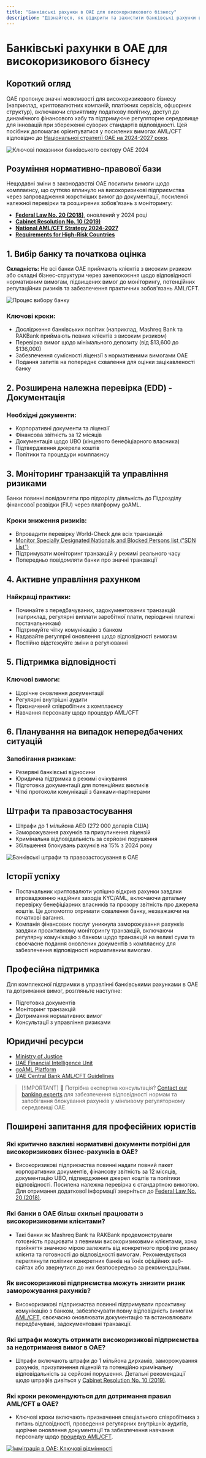 ```yaml
---
title: "Банківські рахунки в ОАЕ для високоризикового бізнесу"
description: "Дізнайтеся, як відкрити та захистити банківські рахунки в ОАЕ для високоризикового бізнесу. Експертний посібник щодо вимог відповідності, зниження ризиків та запобігання блокуванню рахунків у 2024 році."
---
```


# Банківські рахунки в ОАЕ для високоризикового бізнесу

## Короткий огляд

ОАЕ пропонує значні можливості для високоризикового бізнесу (наприклад, криптовалютних компаній, платіжних сервісів, офшорних структур), включаючи сприятливу податкову політику, доступ до динамічного фінансового хабу та підтримуюче регуляторне середовище для інновацій при збереженні суворих стандартів відповідності. Цей посібник допомагає орієнтуватися у посилених вимогах AML/CFT відповідно до [Національної стратегії ОАЕ на 2024-2027 роки](https://www.mofa.gov.ae/en/mediahub/news/2024/9/5/5-9-2024-uae-uae).

![Ключові показники банківського сектору ОАЕ 2024](/content/uae-banking-stats.svg)

## Розуміння нормативно-правової бази

Нещодавні зміни в законодавстві ОАЕ посилили вимоги щодо комплаєнсу, що суттєво вплинуло на високоризикові підприємства через запровадження жорсткіших вимог до документації, посиленої належної перевірки та розширених зобов'язань з моніторингу:

- **[Federal Law No. 20 (2018)](https://rulebook.centralbank.ae/en/rulebook/decree-federal-law-no-20-2018-anti-money-laundering-and-combating-financing-terrorism-and)**, оновлений у 2024 році
- **[Cabinet Resolution No. 10 (2019)](https://uaelegislation.gov.ae/en/legislations/1015/download)**
- **[National AML/CFT Strategy 2024-2027](https://www.namlcftc.gov.ae/en/more/uae-strategy/)**
- **[Requirements for High-Risk Countries](https://rulebook.centralbank.ae/en/rulebook/643-requirements-high-risk-countries)**

## 1. Вибір банку та початкова оцінка

**Складність:** Не всі банки ОАЕ приймають клієнтів з високим ризиком або складні бізнес-структури через занепокоєння щодо відповідності нормативним вимогам, підвищених вимог до моніторингу, потенційних репутаційних ризиків та забезпечення практичних зобов'язань AML/CFT.

![Процес вибору банку](/content/bank-selection.svg)

### Ключові кроки:

- Дослідження банківських політик (наприклад, Mashreq Bank та RAKBank приймають певних клієнтів з високим ризиком)
- Перевірка вимог щодо мінімального депозиту (від \$13,600 до \$136,000)
- Забезпечення сумісності ліцензії з нормативними вимогами ОАЕ
- Подання запитів на попереднє схвалення для оцінки зацікавленості банку

## 2. Розширена належна перевірка (EDD) - Документація

### Необхідні документи:

- Корпоративні документи та ліцензії
- Фінансова звітність за 12 місяців
- Документація щодо UBO (кінцевого бенефіціарного власника)
- Підтвердження джерела коштів
- Політики та процедури комплаєнсу

## 3. Моніторинг транзакцій та управління ризиками

Банки повинні повідомляти про підозрілу діяльність до Підрозділу фінансової розвідки (FIU) через платформу goAML.

### Кроки зниження ризиків:

- Впровадити перевірку World-Check для всіх транзакцій
- [Monitor Specially Designated Nationals and Blocked Persons list ("SDN List")](https://sanctionssearch.ofac.treas.gov/)
- Підтримувати моніторинг транзакцій у режимі реального часу
- Попередньо повідомляти банки про значні транзакції

## 4. Активне управління рахунком

### Найкращі практики:

- Починайте з передбачуваних, задокументованих транзакцій (наприклад, регулярні виплати заробітної плати, періодичні платежі постачальникам)
- Підтримуйте чітку комунікацію з банком
- Надавайте регулярні оновлення щодо відповідності вимогам
- Постійно відстежуйте зміни в регулюванні

## 5. Підтримка відповідності

### Ключові вимоги:

- Щорічне оновлення документації
- Регулярні внутрішні аудити
- Призначений співробітник з комплаєнсу
- Навчання персоналу щодо процедур AML/CFT

## 6. Планування на випадок непередбачених ситуацій

### Запобігання ризикам:

- Резервні банківські відносини
- Юридична підтримка в режимі очікування
- Підготовка документації для потенційних викликів
- Чіткі протоколи комунікації з банками-партнерами

## Штрафи та правозастосування

- Штрафи до 1 мільйона AED (272 000 доларів США)
- Заморожування рахунків та призупинення ліцензій
- Кримінальна відповідальність за серйозні порушення
- Збільшення блокувань рахунків на 15% з 2024 року

![Банківські штрафи та правозастосування в ОАЕ](/content/penalties-enforcement.svg)

## Історії успіху

- Постачальник криптовалюти успішно відкрив рахунки завдяки впровадженню надійних заходів KYC/AML, включаючи детальну перевірку бенефіціарних власників та прозору звітність про джерела коштів. Це допомогло отримати схвалення банку, незважаючи на початкові вагання.
- Компанія фінансових послуг уникнула заморожування рахунків завдяки проактивному моніторингу транзакцій, включаючи регулярну комунікацію з банком щодо транзакцій на великі суми та своєчасне подання оновлених документів з комплаєнсу для забезпечення відповідності нормативним вимогам.

## Професійна підтримка

Для комплексної підтримки в управлінні банківськими рахунками в ОАЕ та дотримання вимог, розгляньте наступне:

- Підготовка документів
- Моніторинг транзакцій
- Дотримання нормативних вимог
- Консультації з управління ризиками

## Юридичні ресурси

- [Ministry of Justice](https://www.moj.gov.ae)
- [UAE Financial Intelligence Unit](https://www.uaefiu.gov.ae)
- [goAML Platform](https://goaml.ae)
- [UAE Central Bank AML/CFT Guidelines](https://www.centralbank.ae/en/our-operations/anti-money-laundering-aml/)

> [!IMPORTANT] 💜 Потрібна експертна консультація?
> [Contact our banking experts](./../../resources/contacts) для забезпечення відповідності нормам та запобігання блокування рахунків у мінливому регуляторному середовищі ОАЕ.

## Поширені запитання для професійних юристів

### Які критично важливі нормативні документи потрібні для високоризикових бізнес-рахунків в ОАЕ?

- Високоризикові підприємства повинні надати повний пакет корпоративних документів, фінансову звітність за 12 місяців, документацію UBO, підтвердження джерел коштів та політики відповідності. Посилена належна перевірка є стандартною вимогою. Для отримання додаткової інформації зверніться до [Federal Law No. 20 (2018)](https://rulebook.centralbank.ae/en/rulebook/decree-federal-law-no-20-2018-anti-money-laundering-and-combating-financing-terrorism-and).

### Які банки в ОАЕ більш схильні працювати з високоризиковими клієнтами?

- Такі банки як Mashreq Bank та RAKBank продемонстрували готовність працювати з певними високоризиковими клієнтами, хоча прийняття значною мірою залежить від конкретного профілю ризику клієнта та готовності до відповідності вимогам. Рекомендується переглянути політики конкретних банків на їхніх офіційних веб-сайтах або звернутися до них безпосередньо за рекомендаціями.

### Як високоризикові підприємства можуть знизити ризик заморожування рахунків?

- Високоризикові підприємства повинні підтримувати проактивну комунікацію з банком, забезпечувати повну відповідність вимогам [AML/CFT](https://www.centralbank.ae/en/our-operations/anti-money-laundering-aml/), своєчасно оновлювати документацію та встановлювати передбачувані, задокументовані транзакції.

### Які штрафи можуть отримати високоризикові підприємства за недотримання вимог в ОАЕ?

- Штрафи включають штрафи до 1 мільйона дирхамів, заморожування рахунків, призупинення ліцензій та потенційно кримінальну відповідальність за серйозні порушення. Детальні рекомендації щодо штрафів дивіться у [Cabinet Resolution No. 10 (2019)](https://uaelegislation.gov.ae/en/legislations/1015/download).

### Які кроки рекомендуються для дотримання правил AML/CFT в ОАЕ?

- Ключові кроки включають призначення спеціального співробітника з питань відповідності, проведення регулярних внутрішніх аудитів, щорічне оновлення документації та забезпечення навчання персоналу щодо [процедур AML/CFT](https://rulebook.centralbank.ae/en/rulebook/cabinet-decision-58-2020-beneficial-owner-procedures).

[![Імміграція в ОАЕ: Ключові відмінності](/content/uae-immigration.svg)](./../company-registration/benefits-problems.md)
